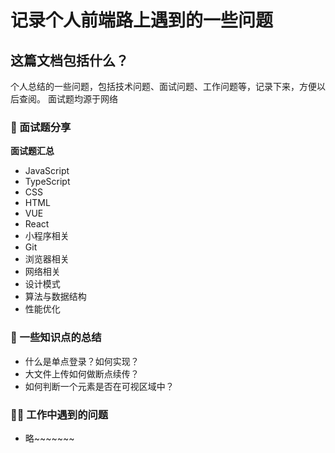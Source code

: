 # 记录个人前端路上遇到的一些问题

## 这篇文档包括什么？

个人总结的一些问题，包括技术问题、面试问题、工作问题等，记录下来，方便以后查阅。
面试题均源于网络

### 🥇 面试题分享

**面试题汇总**

- JavaScript
- TypeScript
- CSS
- HTML
- VUE
- React
- 小程序相关
- Git
- 浏览器相关
- 网络相关
- 设计模式
- 算法与数据结构
- 性能优化

### 🥈 一些知识点的总结

- 什么是单点登录？如何实现？
- 大文件上传如何做断点续传？
- 如何判断一个元素是否在可视区域中？

### 🐻‍❄️ 工作中遇到的问题

- 略~~~~~~~
